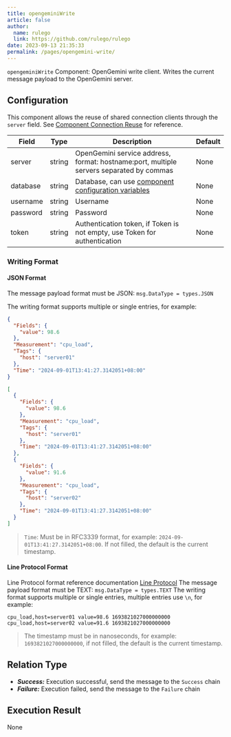 ```yaml
---
title: opengeminiWrite
article: false
author: 
  name: rulego
  link: https://github.com/rulego/rulego
date: 2023-09-13 21:35:33
permalink: /pages/opengemini-write/
---
```

`opengeminiWrite` Component: <Badge text="v0.24.0+"/> OpenGemini write client. Writes the current message payload to the OpenGemini server.

## Configuration

This component allows the reuse of shared connection clients through the `server` field. See [Component Connection Reuse](/en/pages/baa05d/) for reference.

| Field    | Type   | Description                                                                             | Default |
|----------|--------|-----------------------------------------------------------------------------------------|---------|
| server   | string | OpenGemini service address, format: hostname:port, multiple servers separated by commas | None    |
| database | string | Database, can use [component configuration variables](/en/pages/baa05c/)                | None    |
| username | string | Username                                                                                | None    |
| password | string | Password                                                                                | None    |
| token    | string | Authentication token, if Token is not empty, use Token for authentication               | None    |

### Writing Format

#### JSON Format
The message payload format must be JSON: `msg.DataType = types.JSON`

The writing format supports multiple or single entries, for example:
```json
{
  "Fields": {
    "value": 98.6
  },
  "Measurement": "cpu_load",
  "Tags": {
    "host": "server01"
  },
  "Time": "2024-09-01T13:41:27.3142051+08:00"
}
```

```json
[
  {
    "Fields": {
      "value": 98.6
    },
    "Measurement": "cpu_load",
    "Tags": {
      "host": "server01"
    },
    "Time": "2024-09-01T13:41:27.3142051+08:00"
  },
  {
    "Fields": {
      "value": 91.6
    },
    "Measurement": "cpu_load",
    "Tags": {
      "host": "server02"
    },
    "Time": "2024-09-01T13:41:27.3142051+08:00"
  }
]
```
> `Time`: Must be in RFC3339 format, for example: `2024-09-01T13:41:27.3142051+08:00`. If not filled, the default is the current timestamp.

#### Line Protocol Format

Line Protocol format reference documentation [Line Protocol](https://opengemini.github.io/zh/guide/write_data/insert_line_protocol.html)
The message payload format must be TEXT: `msg.DataType = types.TEXT`
The writing format supports multiple or single entries, multiple entries use `\n`, for example:
```text
cpu_load,host=server01 value=98.6 1693821027000000000
cpu_load,host=server02 value=91.6 1693821027000000000
```
> The timestamp must be in nanoseconds, for example: `1693821027000000000`, if not filled, the default is the current timestamp.

## Relation Type

- ***Success:*** Execution successful, send the message to the `Success` chain
- ***Failure:*** Execution failed, send the message to the `Failure` chain

## Execution Result

None
